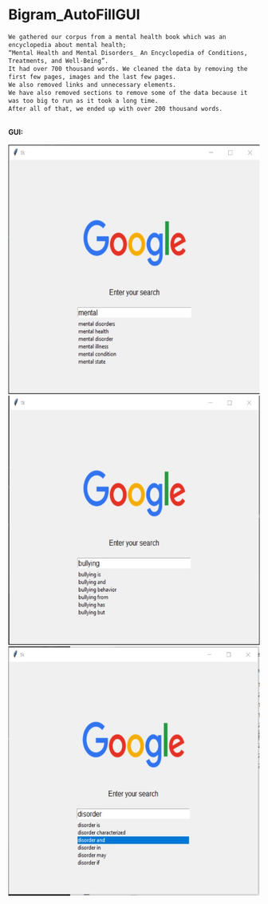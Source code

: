 # Bigram_AutoFillGUI

	We gathered our corpus from a mental health book which was an encyclopedia about mental health;
	“Mental Health and Mental Disorders_ An Encyclopedia of Conditions, Treatments, and Well-Being”. 
	It had over 700 thousand words. We cleaned the data by removing the first few pages, images and the last few pages. 
	We also removed links and unnecessary elements. 
	We have also removed sections to remove some of the data because it was too big to run as it took a long time. 
	After all of that, we ended up with over 200 thousand words.
<br>
<strong> GUI: </strong>
<br>
<br>
<center>
<img src="Screenshot 2022-06-02 030521.jpg" width="600" height="500" style="display: inline-block;">
<img src="Screenshot 2022-06-02 030623.jpg" width="600" height="500" style="display: inline-block;">
<!-- <br> -->
<img src="Screenshot 2022-06-02 030709.jpg" width="600" height="500">
<br>
</center>
